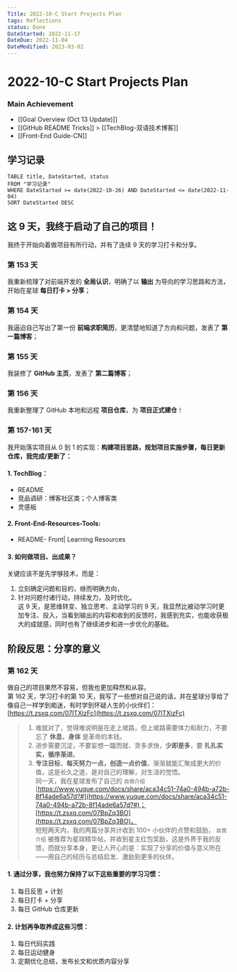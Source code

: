 ```yaml
---
Title: 2022-10-C Start Projects Plan
tags: Reflections
status: Done
DateStarted: 2022-11-17
DateDue: 2022-11-04
DateModified: 2023-03-02
---
```


# 2022-10-C Start Projects Plan

### Main Achievement

- [[Goal Overview (Oct 13 Update)]]
- [[GitHub README Tricks]] > [[TechBlog-双语技术博客]]
- [[Front-End Guide-CN]]

## 学习记录

```dataview
TABLE title, DateStarted, status
FROM "学习记录"
WHERE DateStarted >= date(2022-10-26) AND DateStarted <= date(2022-11-04)
SORT DateStarted DESC
```

## 这 9 天，我终于启动了自己的项目！

我终于开始向着做项目有所行动，并有了连续 9 天的学习打卡和分享。

### 第 153 天

我重新梳理了对前端开发的 **全局认识**，明确了以 **输出** 为导向的学习思路和方法，开始在星球 **每日打卡 > 分享**；

### 第 154 天

我逼迫自己写出了第一份 **前端求职简历**，更清楚地知道了方向和问题，发表了 **第一篇博客**；

### 第 155 天

我装修了 **GitHub 主页**，发表了 **第二篇博客**；

### 第 156 天

我重新整理了 GitHub 本地和远程 **项目仓库**，为 **项目正式建仓**！

### 第 157-161 天

我开始落实项目从 0 到 1 的实现：**构建项目思路，规划项目实施步骤，每日更新仓库，我完成/更新了：**

#### 1. TechBlog：

- README
- 竞品调研：博客社区类；个人博客类
- 灵感板

#### 2. Front-End-Resources-Tools:

- README- Front| Learning Resources

#### 3. 如何做项目、出成果？

关键应该不是先学够技术，而是：

1. 立刻确定问题和目的，继而明确方向，
2. 针对问题付诸行动，持续发力，及时优化。  
   这 9 天，是思维转变、独立思考、主动学习的 9 天，我显然比被动学习时更加专注、投入，当看到输出的内容和收到的反馈时，我感到充实，也能收获极大的成就感，同时也有了继续进步和进一步优化的基础。

## 阶段反思：分享的意义

### 第 162 天

做自己的项目果然不容易，但我也更加释然和从容。  
第 162 天，学习打卡的第 10 天，我写了一些想对自己说的话，并在星球分享给了像自己一样学到痴迷，有时学到怀疑人生的小伙伴们：[https://t.zsxq.com/07lTXizFc](https://t.zsxq.com/07lTXizFc)

> 1. 难就对了，觉得难说明是在走上坡路，但上坡路需要体力和耐力，不要忘了 **休息**，**身体** 是革命的本钱。
> 2. 进步需要沉淀，不要妄想一蹴而就、贪多求快，**少即是多**，要 **扎扎实实，循序渐进**。
> 3. **专注目标**，**每天努力一点，创造一点价值**，渐渐就能汇聚成更大的价值，这是长久之道，是对自己的理解，对生活的觉悟。  
>    同一天，我在星球发布了自己的 `自我介绍`[https://www.yuque.com/docs/share/aca34c51-74a0-494b-a72b-8f14ade6a57d?#](https://www.yuque.com/docs/share/aca34c51-74a0-494b-a72b-8f14ade6a57d?#)；[https://t.zsxq.com/07BpZq3BO](https://t.zsxq.com/07BpZq3BO)。  
>    短短两天内，我的两篇分享共计收到 100+ 小伙伴的点赞和鼓励， `自我介绍` 被推荐为星球精华帖，并收到星主红包奖励，这是外界于我的反馈，而就分享本身，更让人开心的是：实现了分享的价值与意义所在——用自己的经历与总结启发、激励到更多的伙伴。

#### 1. 通过分享，我也努力保持了以下这些重要的学习习惯：

1. 每日反思 + 计划
2. 每日打卡 + 分享
3. 每日 GitHub 仓库更新

#### 2. 计划再争取养成这些习惯：

1. 每日代码实践
2. 每日运动健身
3. 定期优化总结，发布长文和优质内容分享
